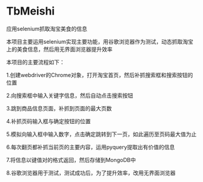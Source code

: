 # TbMeishi
应用selenium抓取淘宝美食的信息

本项目主要运用selenium实现主要功能，用谷歌浏览器作为测试，动态抓取淘宝上的美食信息，然后用无界面浏览器提升效率

本项目的主要流程如下：

1.创建webdriver的Chrome对象，打开淘宝首页，然后补抓搜索框和搜索按钮的位置

2.向搜索框中输入关键字信息，然后自动点击搜索按钮

3.跳到商品信息页面，补抓到页面的最大页数

4.补抓页码输入框与确定按钮的位置

5.模拟向输入框中输入数字，点击确定跳转到下一页，如此遍历至页码最大值为止

6.每次翻页都补抓当前页的主要内容，运用pyquery提取出有价值的信息

7.将信息以键值对的格式返回，然后存储到MongoDB中

8.谷歌浏览器用于测试，测试成功后，为了提升效率，改用无界面浏览器